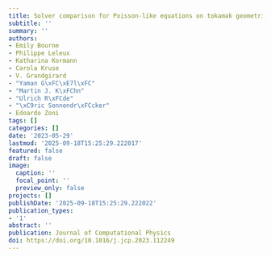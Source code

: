 ```yaml
---
title: Solver comparison for Poisson-like equations on tokamak geometries
subtitle: ''
summary: ''
authors:
- Emily Bourne
- Philippe Leleux
- Katharina Kormann
- Carola Kruse
- V. Grandgirard
- "Yaman G\xFC\xE7l\xFC"
- "Martin J. K\xFChn"
- "Ulrich R\xFCde"
- "\xC9ric Sonnendr\xFCcker"
- Edoardo Zoni
tags: []
categories: []
date: '2023-05-29'
lastmod: '2025-09-18T15:25:29.222017'
featured: false
draft: false
image:
  caption: ''
  focal_point: ''
  preview_only: false
projects: []
publishDate: '2025-09-18T15:25:29.222022'
publication_types:
- '1'
abstract: ''
publication: Journal of Computational Physics
doi: https://doi.org/10.1016/j.jcp.2023.112249
---
```

